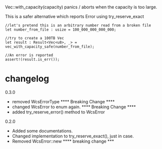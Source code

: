 Vec::with_capacity(capacity) panics / aborts when the capacity is too large.

This is a safer alternative which reports Error using try_reserve_exact

```
//let's pretend this is an arbitrary number read from a broken file
let number_from_file : usize = 100_000_000_000_000;

//try to create a 100TB Vec
let result : Result<Vec<u8>, _> = vec_with_capacity_safe(number_from_file);

//An error is reported
assert!(result.is_err());
```


# changelog


0.3.0
- removed WcsErrorType **** Breaking Change ****
- changed WcsError to enum again. **** Breaking Change ****
- added try_reserve_error() method to WcsError

0.2.0

- Added some documentations.
- Changed implementation to try_reserve_exact(), just in case.
- Removed WcsError::new   **** breaking change ***